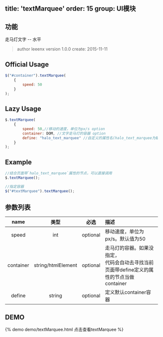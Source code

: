 title: 'textMarquee'
order: 15
group: UI模块
---

## 功能

走马灯文字 -- 水平

> author leeenx
> version 1.0.0
> create: 2015-11-11

## Official Usage

```javascript
$("#container").textMarquee(
	{
		speed: 50
	}
);
```

## Lazy Usage

```javascript
$.textMarquee(
    {
        speed: 50,//移动的速度，单位为px/s option
        container: DOM, //文字走马灯的容器 option
        define: "halo_text_marquee" //自定义的属性名(halo_text_marquee为缺省值) option 如果有container，程序会自动忽略define。如果没有container，程序会获取带define 属性名的节点作为container
    }
);
```

## Example

```javascript
//结合页面带`halo_text_marquee`属性的节点，可以直接调用
$.textMarquee();

//指定容器
$("#textMarquee").textMarquee();
```

## 参数列表

| name | 类型 | 必选 | 描述 |
| :----: | :----: | :----: | :---- |
| speed | int | optional | 移动速度，单位为px/s。默认值为50 |
| container | string/htmlElement | optional | 走马灯的容器。如果没指定，<br />代码会自动去寻找当前页面带define定义的属性的节点当做container |
| define | string | optional | 定义默认container容器 |


## DEMO

{% demo demo/textMarquee.html 点击查看textMarquee %}